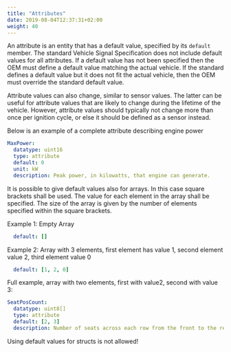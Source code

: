 ```yaml
---
title: "Attributes"
date: 2019-08-04T12:37:31+02:00
weight: 40
---
```


An attribute is an entity that has a default value, specified by
its ```default``` member.
The standard Vehicle Signal Specification does not include default values for all attributes.
If a default value has not been specified then the OEM must define a default value matching the actual vehicle.
If the standard defines a default value but it does not fit the actual vehicle,
then the OEM must override the standard default value.

Attribute values can also change, similar to sensor values.
The latter can be useful for attribute values that are likely to change during the lifetime of the vehicle.
However, attribute values should typically not change more than once per ignition cycle,
or else it should be defined as a sensor instead.

Below is an example of a complete attribute describing engine power

```YAML
MaxPower:
  datatype: uint16
  type: attribute
  default: 0
  unit: kW
  description: Peak power, in kilowatts, that engine can generate.
```

It is possible to give default values also for arrays. In this case square brackets shall be used. The value for each element in the array shall be specified. The size of the array is given by the number of elements specified within the square brackets.

Example 1: Empty Array

```YAML
  default: []
```

Example 2: Array with 3 elements, first element has value 1, second element value 2, third element value 0

```YAML
  default: [1, 2, 0]
```

Full example, array with two elements, first with value2, second with value 3:

```YAML
SeatPosCount:
  datatype: uint8[]
  type: attribute
  default: [2, 3]
  description: Number of seats across each row from the front to the rear
```

Using default values for structs is not allowed!